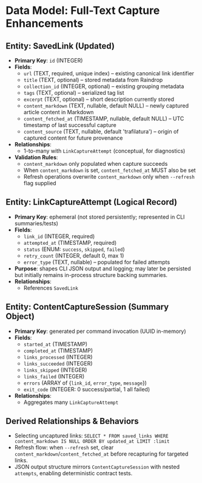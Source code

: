 # Data Model: Full-Text Capture Enhancements

## Entity: SavedLink (Updated)
- **Primary Key**: `id` (INTEGER)
- **Fields**:
  - `url` (TEXT, required, unique index) – existing canonical link identifier
  - `title` (TEXT, optional) – stored metadata from Raindrop
  - `collection_id` (INTEGER, optional) – existing grouping metadata
  - `tags` (TEXT, optional) – serialized tag list
  - `excerpt` (TEXT, optional) – short description currently stored
  - `content_markdown` (TEXT, nullable, default NULL) – newly captured article content in Markdown
  - `content_fetched_at` (TIMESTAMP, nullable, default NULL) – UTC timestamp of last successful capture
  - `content_source` (TEXT, nullable, default 'trafilatura') – origin of captured content for future provenance
- **Relationships**:
  - 1-to-many with `LinkCaptureAttempt` (conceptual, for diagnostics)
- **Validation Rules**:
  - `content_markdown` only populated when capture succeeds
  - When `content_markdown` is set, `content_fetched_at` MUST also be set
  - Refresh operations overwrite `content_markdown` only when `--refresh` flag supplied

## Entity: LinkCaptureAttempt (Logical Record)
- **Primary Key**: ephemeral (not stored persistently; represented in CLI summaries/tests)
- **Fields**:
  - `link_id` (INTEGER, required)
  - `attempted_at` (TIMESTAMP, required)
  - `status` (ENUM: `success`, `skipped`, `failed`)
  - `retry_count` (INTEGER, default 0, max 1)
  - `error_type` (TEXT, nullable) – populated for failed attempts
- **Purpose**: shapes CLI JSON output and logging; may later be persisted but initially remains in-process structure backing summaries.
- **Relationships**:
  - References `SavedLink`

## Entity: ContentCaptureSession (Summary Object)
- **Primary Key**: generated per command invocation (UUID in-memory)
- **Fields**:
  - `started_at` (TIMESTAMP)
  - `completed_at` (TIMESTAMP)
  - `links_processed` (INTEGER)
  - `links_succeeded` (INTEGER)
  - `links_skipped` (INTEGER)
  - `links_failed` (INTEGER)
  - `errors` (ARRAY of {`link_id`, `error_type`, `message`})
  - `exit_code` (INTEGER: 0 success/partial, 1 all failed)
- **Relationships**:
  - Aggregates many `LinkCaptureAttempt`

## Derived Relationships & Behaviors
- Selecting uncaptured links: `SELECT * FROM saved_links WHERE content_markdown IS NULL ORDER BY updated_at LIMIT :limit`
- Refresh flow: when `--refresh` set, clear `content_markdown`/`content_fetched_at` before recapturing for targeted links.
- JSON output structure mirrors `ContentCaptureSession` with nested `attempts`, enabling deterministic contract tests.
